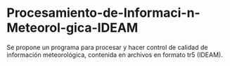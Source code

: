 # Procesamiento-de-Informaci-n-Meteorol-gica-IDEAM
Se propone un programa para procesar y hacer control de calidad de información meteorológica, contenida en archivos en formato tr5 (IDEAM). 
